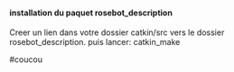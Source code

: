 

#### installation du paquet rosebot_description
Creer un lien dans votre dossier catkin/src vers le dossier rosebot_description.
puis lancer:
catkin_make

#coucou

